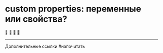 # custom properties: переменные или свойства?
:woman: :honeybee: :ear_of_rice: :saxophone:

---

Дополнительные ссылки #напочитать
